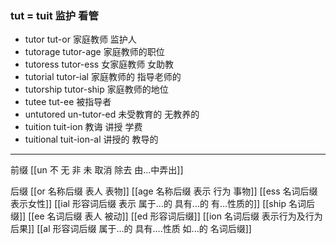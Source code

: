 ### tut = tuit 监护 看管

- tutor  tut-or  家庭教师 监护人 
- tutorage tutor-age 家庭教师的职位
- tutoress tutor-ess 女家庭教师  女助教
- tutorial tutor-ial  家庭教师的  指导老师的
- tutorship tutor-ship 家庭教师的地位
- tutee tut-ee 被指导者
- untutored un-tutor-ed 未受教育的 无教养的
- tuition tuit-ion 教诲 讲授 学费
- tuitional tuit-ion-al 讲授的 教导的


--- 
前缀
[[un 不  无 非 未  取消 除去  由...中弄出]]

后缀
[[or 名称后缀 表人 表物]]
[[age 名称后缀 表示 行为 事物]]
[[ess 名词后缀 表示女性]]
[[ial 形容词后缀 表示 属于...的 具有...的 有...性质的]]
[[ship 名词后缀]]
[[ee 名词后缀 表人 被动]]
[[ed 形容词后缀]]
[[ion  名词后缀 表示行为及行为后果]]
[[al 形容词后缀   属于...的  具有....性质  如...的   名词后缀]]